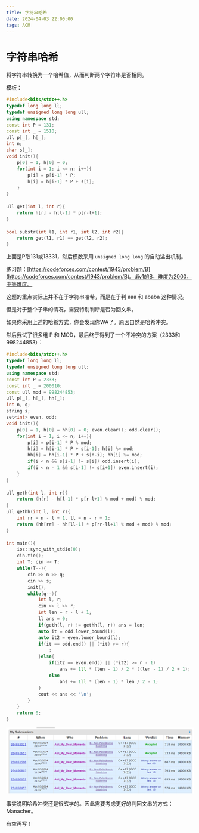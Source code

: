 ```yaml
---
title: 字符串哈希
date: 2024-04-03 22:00:00
tags: ACM
---
```


# 字符串哈希

将字符串转换为一个哈希值，从而判断两个字符串是否相同。

模板：

```cpp
#include<bits/stdc++.h>
typedef long long ll;
typedef unsigned long long ull;
using namespace std;
const int P = 131;
const int _ = 1510;
ull p[_], h[_];
int n;
char s[_];
void init(){
	p[0] = 1, h[0] = 0;
	for(int i = 1; i <= n; i++){
		p[i] = p[i-1] * P;
		h[i] = h[i-1] * P + s[i];
	}
}

ull get(int l, int r){
	return h[r] - h[l-1] * p[r-l+1];
}

bool substr(int l1, int r1, int l2, int r2){
	return get(l1, r1) == get(l2, r2);
}
```

上面是P取131或13331，然后模数采用 `unsigned long long` 的自动溢出机制。

练习题：[https://codeforces.com/contest/1943/problem/B](https://codeforces.com/contest/1943/problem/B)。div1的B，难度为2000，中等难度。

这题的重点实际上并不在于字符串哈希，而是在于判 aaa 和 ababa 这种情况。

但是对于整个子串的情况，需要特别判断是否为回文串。

如果你采用上述的哈希方式，你会发现你WA了。原因自然是哈希冲突。

然后我试了很多组 P 和 MOD，最后终于得到了一个不冲突的方案（2333和998244853）：

```cpp
#include<bits/stdc++.h>
typedef long long ll;
typedef unsigned long long ull;
using namespace std;
const int P = 2333;
const int _ = 200010;
const ull mod = 998244853;
ull p[_], h[_], hh[_];
int n, q;
string s;
set<int> even, odd;
void init(){
	p[0] = 1, h[0] = hh[0] = 0; even.clear(); odd.clear();
	for(int i = 1; i <= n; i++){
		p[i] = p[i-1] * P % mod;
		h[i] = h[i-1] * P + s[i-1]; h[i] %= mod;
		hh[i] = hh[i-1] * P + s[n-i]; hh[i] %= mod;
		if(i < n && s[i-1] != s[i]) odd.insert(i);
		if(i < n - 1 && s[i-1] != s[i+1]) even.insert(i);
	}
}

ull geth(int l, int r){
	return (h[r] - h[l-1] * p[r-l+1] % mod + mod) % mod;
}
ull gethh(int l, int r){
	int rr = n - l + 1, ll = n - r + 1;
	return (hh[rr] - hh[ll-1] * p[rr-ll+1] % mod + mod) % mod;
}

int main(){
	ios::sync_with_stdio(0);
	cin.tie();
	int T; cin >> T;
	while(T--){
		cin >> n >> q;
		cin >> s;
		init();
		while(q--){
			int l, r;
			cin >> l >> r;
			int len = r - l + 1;
			ll ans = 0;
			if(geth(l, r) != gethh(l, r)) ans = len;
			auto it = odd.lower_bound(l);
			auto it2 = even.lower_bound(l);
			if(it == odd.end() || (*it) >= r){
				;
			}else{
				if(it2 == even.end() || (*it2) >= r - 1)
					ans += 1ll * (len - 1) / 2 * ((len - 1) / 2 + 1);
				else
					ans += 1ll * (len - 1) * len / 2 - 1;
			}
			cout << ans << '\n';
		}
	}
	return 0;
}
```

![ohno](strhash/ohno.png)

事实说明哈希冲突还是很玄学的。因此需要考虑更好的判回文串的方式：Manacher。

有空再写！